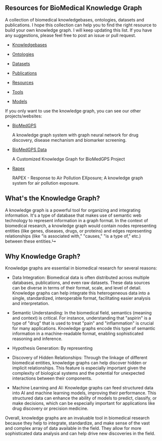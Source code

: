 ## Resources for BioMedical Knowledge Graph

A collection of biomedical knowledgebases, ontologies, datasets and publications. I hope this collection can help you to find the right resource to build your own knowledge graph. I will keep updating this list. If you have any suggestions, please feel free to post an issue or pull request.

- [Knowledgebases](./knowledgebase.md)

- [Ontologies](./ontology.md)

- [Datasets](./dataset.md)

- [Publications](./publication.md)

- [Resources](./resource.md)

- [Tools](./tool.md)

- [Models](./model.md)

If you only want to use the knowledge graph, you can see our other projects/websites:

- [BioMedGPS](https://github.com/yjcyxky/biomedgps)

    A knowledge graph system with graph neural network for drug discovery, disease mechanism and biomarker screening.

- [BioMedGPS Data](https://github.com/yjcyxky/biomedgps-data)

    A Customized Knowledge Graph for BioMedGPS Project

- [Rapex](https://github.com/yjcyxky/rapex)

    RAPEX - Response to Air Pollution EXposure; A knowledge graph system for air pollution exposure.

## What's the Knowledge Graph?

A knowledge graph is a powerful tool for organizing and integrating information. It's a type of database that makes use of semantic web technology to represent information in a graph format. In the context of biomedical research, a knowledge graph would contain nodes representing entities (like genes, diseases, drugs, or proteins) and edges representing relationships (like "is associated with," "causes," "is a type of," etc.) between these entities.↳


## Why Knowledge Graph?
Knowledge graphs are essential in biomedical research for several reasons:

- Data Integration: Biomedical data is often distributed across multiple databases, publications, and even raw datasets. These data sources can be diverse in terms of their format, scale, and level of detail. Knowledge graphs can help integrate this heterogeneous data into a single, standardized, interoperable format, facilitating easier analysis and interpretation.

- Semantic Understanding: In the biomedical field, semantics (meaning and context) is critical. For instance, understanding that "aspirin" is a type of "drug" that is used to treat "pain" and "inflammation" is crucial for many applications. Knowledge graphs encode this type of semantic information in a machine-readable format, enabling sophisticated reasoning and inference.

- Hypothesis Generation: By representing

- Discovery of Hidden Relationships: Through the linkage of different biomedical entities, knowledge graphs can help discover hidden or implicit relationships. This feature is especially important given the complexity of biological systems and the potential for unexpected interactions between their components.

- Machine Learning and AI: Knowledge graphs can feed structured data into AI and machine learning models, improving their performance. This structured data can enhance the ability of models to predict, classify, or make decisions, which can be especially important for applications like drug discovery or precision medicine.

Overall, knowledge graphs are an invaluable tool in biomedical research because they help to integrate, standardize, and make sense of the vast and complex array of data available in the field. They allow for more sophisticated data analysis and can help drive new discoveries in the field.
